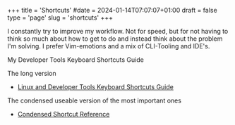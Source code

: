 +++
title = 'Shortcuts'
#date = 2024-01-14T07:07:07+01:00
draft = false
type = 'page'
slug = 'shortcuts'
+++

I constantly try to improve my workflow. Not for speed, but for not having to think so much about how to get to do <thing x> and instead think about the problem I'm solving. I prefer Vim-emotions and a mix of CLI-Tooling and IDE's.


My Developer Tools Keyboard Shortcuts Guide

The long version
- [Linux and Developer Tools Keyboard Shortcuts Guide](shortcutsall.md)

The condensed useable version of the most important ones
- [Condensed Shortcut Reference](summaryshortcuts.md)
